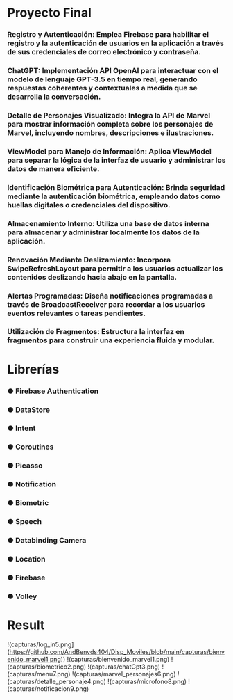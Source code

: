 # Proyecto Final

### Registro y Autenticación: Emplea Firebase para habilitar el registro y la autenticación de usuarios en la aplicación a través de sus credenciales de correo electrónico y contraseña.

### ChatGPT: Implementación API OpenAI para interactuar con el modelo de lenguaje GPT-3.5 en tiempo real, generando respuestas coherentes y contextuales a medida que se desarrolla la conversación.

### Detalle de Personajes Visualizado: Integra la API de Marvel para mostrar información completa sobre los personajes de Marvel, incluyendo nombres, descripciones e ilustraciones.

### ViewModel para Manejo de Información: Aplica ViewModel para separar la lógica de la interfaz de usuario y administrar los datos de manera eficiente.

### Identificación Biométrica para Autenticación: Brinda seguridad mediante la autenticación biométrica, empleando datos como huellas digitales o credenciales del dispositivo.

### Almacenamiento Interno: Utiliza una base de datos interna para almacenar y administrar localmente los datos de la aplicación.

### Renovación Mediante Deslizamiento: Incorpora SwipeRefreshLayout para permitir a los usuarios actualizar los contenidos deslizando hacia abajo en la pantalla.

### Alertas Programadas: Diseña notificaciones programadas a través de BroadcastReceiver para recordar a los usuarios eventos relevantes o tareas pendientes.

### Utilización de Fragmentos: Estructura la interfaz en fragmentos para construir una experiencia fluida y modular.

# Librerías

### &#x25CF; Firebase Authentication
### &#x25CF; DataStore
### &#x25CF; Intent
### &#x25CF; Coroutines
### &#x25CF; Picasso
### &#x25CF; Notification
### &#x25CF; Biometric
### &#x25CF; Speech
### &#x25CF; Databinding Camera
### &#x25CF; Location
### &#x25CF; Firebase
### &#x25CF; Volley

# Result
!(capturas/log_in5.png](https://github.com/AndBenvds404/Disp_Moviles/blob/main/capturas/bienvenido_marvel1.png))
!(capturas/bienvenido_marvel1.png)
!(capturas/biometrico2.png)
!(capturas/chatGpt3.png)
!(capturas/menu7.png)
!(capturas/marvel_personajes6.png)
!(capturas/detalle_personaje4.png)
!(capturas/microfono8.png)
!(capturas/notificacion9.png)

